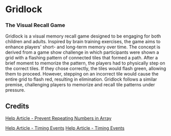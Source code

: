 # Gridlock
### The Visual Recall Game 

Gridlock is a visual memory recall game designed to be engaging for both children and adults. Inspired by brain training exercises, the game aims to enhance players' short- and long-term memory over time. The concept is derived from a game show challenge in which participants were shown a grid with a flashing pattern of connected tiles that formed a path. After a brief moment to memorize the pattern, the players had to physically step on the correct tiles. If they chose correctly, the tiles would flash green, allowing them to proceed. However, stepping on an incorrect tile would cause the entire grid to flash red, resulting in elimination. Gridlock follows a similar premise, challenging players to memorize and recall tile patterns under pressure.


## Credits 
[Help Article - Prevent Repeating Numbers in Array](https://forum.freecodecamp.org/t/how-to-make-math-random-not-repeat-same-numbers/417973/2)

[Help Article - Timing Events](https://www.w3schools.com/js/js_timing.asp#:~:text=The%20setTimeout()%20Method,number%20of%20milliseconds%20before%20execution.)
[Help Article - Timing Events](https://forum.freecodecamp.org/t/settimeout-func/597888)